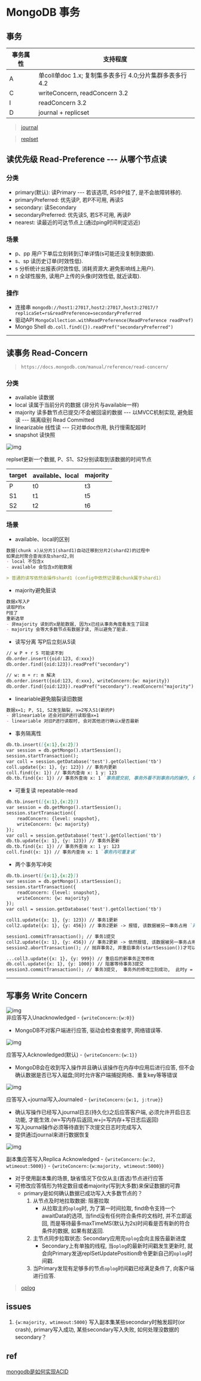 # MongoDB 事务

## 事务

| 事务属性 | 支持程度                                                |
| -------- | ------------------------------------------------------- |
| A        | 单coll单doc 1.x; 复制集多表多行 4.0;分片集群多表多行4.2 |
| C        | writeConcern, readConcern 3.2                           |
| I        | readConcern 3.2                                         |
| D        | journal + replicset                                     |

> [journal](mongodb-journal.md)

> [replset](mongodb-replset.md)

## 读优先级 Read-Preference --- 从哪个节点读

### 分类

- primary(默认):  读Primary  --- 若该选项, RS中P挂了, 是不会故障转移的.
- primaryPreferred:  优先读P, 若P不可用, 再读S  
- secondary:  读Secondary  
- secondaryPreferred:  优先读S, 若S不可用, 再读P  
- nearest: 读最近的可达节点上(通过ping时间判定远近)  

### 场景

- p、pp 用户下单后立刻转到订单详情(s可能还没复制到数据).  
- s、sp 读历史订单(时效性低).  
- s 分析统计出报表(时效性低, 消耗资源大.避免影响线上用户).  
- n 全球性服务, 读用户上传的头像(时效性低, 就近读取).  

### 操作

- 连接串 `mongodb://host1:27017,host2:27017,host3:27017/?replicaSet=rs&readPreference=secondaryPreferred`
- 驱动API `MongoCollection.withReadPreference(ReadPreference readPref)`
- Mongo Shell `db.coll.find({}).readPref("secondaryPreferred")`

---

## 读事务 Read-Concern

> `https://docs.mongodb.com/manual/reference/read-concern/`

### 分类

- available 读数据  
- local 读属于当前分片的数据 (非分片与available一样)
- majority 读多数节点已提交/不会被回滚的数据 --- 以MVCC机制实现, 避免脏读 --- 隔离级别 Read Committed
- linearizable 线性读  --- 只对单doc作用, 执行慢需配超时
- snapshot 读快照  

![img](res/mongodb-readconcern-write-timeline.svg)

replset更新一个数据, P、S1、S2分别读取到该数据的时间节点

| target | available、local | majority |
| ------ | ---------------- | -------- |
| P      | t0               | t3       |
| S1     | t1               | t5       |
| S2     | t2               | t6       |

### 场景

- available、local的区别
  
```md
数据(chunk x)从分片1(shard1)自动迁移到分片2(shard2)的过程中
如果此时聚合查询涉及shard2,则
- local 不包含x
- available 会包含x的脏数据

> 普通的读写依然会操作shard1 (config中依然记录着chunk属于shard1)
```

- majority避免脏读

```md
数据x写入P
读取P的x
P挂了
重新选举
- 非majority 读到的x是脏数据, 因为x已经从事务角度看发生了回滚
- majority 会等大多数节点有数据才读, 所以避免了脏读.
```

- 读写分离 写P后立刻从S读

```md
// w P + r S 可能读不到
db.order.insert({oid:123, d:xxx})
db.order.find({oid:123}).readPref("secondary")

// w: m + r: m 解决
db.order.insert({oid:123, d:xxx}, writeConcern:{w: majority})
db.order.find({oid:123}).readPref("secondary").readConcern("majority")
```

- lineariable避免脑裂读旧数据

```md
数据x=1; P, S1, S2发生脑裂, x=2写入S1(新的P)
- 非lineariable 还会对旧P进行读取值x=1
- lineariable 对旧P进行读取时, 会对其他进行确认x是否最新
```

- 事务隔离性

```md
db.tb.insert([{x:1},{x:2}])
var session = db.getMongo().startSession();
session.startTransaction();
var coll = session.getDatabase('test').getCollection('tb')
coll.update({x: 1}, {y: 123}) // 事务内更新
coll.find({x: 1}) // 事务内查询 x: 1 y: 123
db.tb.find({x: 1}) // 事务外查询 x: 1 `事务提交前, 事务外看不到事务内的操作, 体现事务隔离性.`
```

- 可重复读 repeatable-read

```md
db.tb.insert([{x:1},{x:2}])
var session = db.getMongo().startSession();
session.startTransaction({
    readConcern: {level: snapshot},
    writeConcern: {w: majority}
});
var coll = session.getDatabase('test').getCollection('tb')
db.tb.update({x: 1}, {y: 123}) // 事务外更新
db.tb.find({x: 1}) // 事务外查询 x: 1 y: 123
coll.find({x: 1}) // 事务内查询 x: 1 `事务内可重复读`
```

- 两个事务写冲突

```md
db.tb.insert([{x:1},{x:2}])
var session = db.getMongo().startSession();
session.startTransaction({
    readConcern: {level: snapshot},
    writeConcern: {w: majority}
});
var coll = session.getDatabase('test').getCollection('tb')

coll1.update({x: 1}, {y: 123}) // 事务1更新
coll2.update({x: 1}, {y: 456}) // 事务2更新 -> 报错, 该数据被另一事务占用 `两个事务悲观锁`

session1.commitTransaction(); // 事务1提交
coll2.update({x: 1}, {y: 456}) // 事务2更新 -> 依然报错, 该数据被另一事务占用
session2.abortTransaction(); // 抛弃事务2, 并重启事务(startSession())才可以 `两个事务冲突, 必须abort`

...coll3.update({x: 1}, {y: 999}) // 重启后的新事务正常修改
db.coll.update({x: 1}, {y: 1000}) // 阻塞等待事务3提交
session3.commitTransaction(); // 事务3提交,  事务外的修改立刻成功,  此时y = 1000 `事务外的修改 阻塞等待事务的commit 才能修改成功`
```

---

## 写事务 Write Concern

![img](res/mongodb-writeconcern-w0.png)  
非应答写入Unacknowledged  - `{writeConcern:{w:0}}`  

- MongoDB不对客户端进行应答, 驱动会检查套接字, 网络错误等.  

![img](res/mongodb-writeconcern-w1.png)  

应答写入Acknowledged(默认)  - `{writeConcern:{w:1}}`  

- MongoDB会在收到写入操作并且确认该操作在内存中应用后进行应答, 但不会确认数据是否已写入磁盘;同时允许客户端捕捉网络、重复key等等错误  

![img](res/mongodb-writeconcern-w1j1.png)  

应答写入+journal写入Journaled  - `{writeConcern:{w:1, j:true}}`  

- 确认写操作已经写入journal日志(持久化)之后应答客户端, 必须允许开启日志功能, 才能生效.(w=写内存后返回,w+j=写内存+写日志后返回)  
- 写入journal操作必须等待直到下次提交日志时完成写入  
- 提供通过journal来进行数据恢复  

![img](res/mongodb-writeconcern-wm.png)  

副本集应答写入Replica Acknowledged   - `{writeConcern:{w:2, wtimeout:5000}}`  - `{writeConcern:{w:majority, wtimeout:5000}}`  

- 对于使用副本集的场景, 缺省情况下仅仅从主(首选)节点进行应答  
- 可修改应答情形为特定数目或者majority(写到大多数)来保证数据的可靠  
  - primary是如何确认数据已成功写入大多数节点的？
    1. 从节点及时地拉取数据: 阻塞拉取  
       - 从拉取主的`oplog`时,  为了第一时间拉取, find命令支持一个awaitData的选项, 当find没有任何符合条件的文档时, 并不立即返回, 而是等待最多maxTimeMS(默认为2s)时间看是否有新的符合条件的数据, 如果有就返回.  
    2. 主节点同步拉取状态: Secondary应用完`oplog`会向主报告最新进度  
       - Secondary上有单独的线程, 当`oplog`的最新时间戳发生更新时, 就会向Primary发送replSetUpdatePosition命令更新自己的`oplog`时间戳.
    3. 当Primary发现有足够多的节点`oplog`时间戳已经满足条件了, 向客户端进行应答.  

> [oplog](mongodb-oplog.md)

## issues

1. `{w:majority, wtimeout:5000}` 写入副本集某些secondary时触发超时(or crash), primary写入成功, 某些secondary写入失败, 如何处理没数据的secondary？

## ref

[mongodb是如何实现ACID](https://blog.csdn.net/czq7511/article/details/77531903)